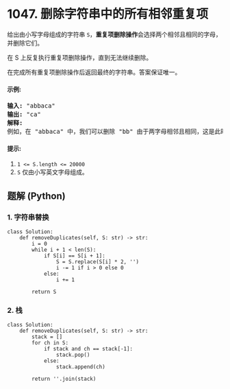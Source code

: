 # 1047. 删除字符串中的所有相邻重复项
给出由小写字母组成的字符串 ```S```，**重复项删除操作**会选择两个相邻且相同的字母，并删除它们。

在 S 上反复执行重复项删除操作，直到无法继续删除。

在完成所有重复项删除操作后返回最终的字符串。答案保证唯一。

#### 示例:
<pre>
<strong>输入:</strong> "abbaca"
<strong>输出:</strong> "ca"
<strong>解释:</strong>
例如，在 "abbaca" 中，我们可以删除 "bb" 由于两字母相邻且相同，这是此时唯一可以执行删除操作的重复项。之后我们得到字符串 "aaca"，其中又只有 "aa" 可以执行重复项删除操作，所以最后的字符串为 "ca"。
</pre>

#### 提示:
1. ```1 <= S.length <= 20000```
2. ```S``` 仅由小写英文字母组成。

## 题解 (Python)

### 1. 字符串替换
```Python3
class Solution:
    def removeDuplicates(self, S: str) -> str:
        i = 0
        while i + 1 < len(S):
            if S[i] == S[i + 1]:
                S = S.replace(S[i] * 2, '')
                i -= 1 if i > 0 else 0
            else:
                i += 1

        return S
```

### 2. 栈
```Python3
class Solution:
    def removeDuplicates(self, S: str) -> str:
        stack = []
        for ch in S:
            if stack and ch == stack[-1]:
                stack.pop()
            else:
                stack.append(ch)

        return ''.join(stack)
```
